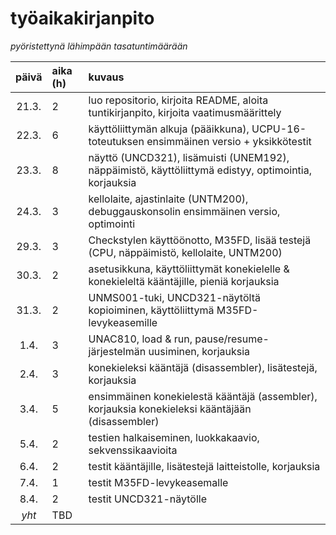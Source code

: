 # työaikakirjanpito

_pyöristettynä lähimpään tasatuntimäärään_

| päivä | aika (h)   | kuvaus |
| :----:|:-----------| :-----|
| 21.3. | 2          | luo repositorio, kirjoita README, aloita tuntikirjanpito, kirjoita vaatimusmäärittely |
| 22.3. | 6          | käyttöliittymän alkuja (pääikkuna), UCPU-16-toteutuksen ensimmäinen versio + yksikkötestit |
| 23.3. | 8          | näyttö (UNCD321), lisämuisti (UNEM192), näppäimistö, käyttöliittymä edistyy, optimointia, korjauksia |
| 24.3. | 3          | kellolaite, ajastinlaite (UNTM200), debuggauskonsolin ensimmäinen versio, optimointi |
| 29.3. | 3          | Checkstylen käyttöönotto, M35FD, lisää testejä (CPU, näppäimistö, kellolaite, UNTM200) |
| 30.3. | 2          | asetusikkuna, käyttöliittymät konekielelle & konekieleltä kääntäjille, pieniä korjauksia |
| 31.3. | 2          | UNMS001-tuki, UNCD321-näytöltä kopioiminen, käyttöliittymä M35FD-levykeasemille |
| 1.4.  | 3          | UNAC810, load & run, pause/resume-järjestelmän uusiminen, korjauksia |
| 2.4.  | 3          | konekieleksi kääntäjä (disassembler), lisätestejä, korjauksia |
| 3.4.  | 5          | ensimmäinen konekielestä kääntäjä (assembler), korjauksia konekieleksi kääntäjään (disassembler) |
| 5.4.  | 2          | testien halkaiseminen, luokkakaavio, sekvenssikaavioita |
| 6.4.  | 2          | testit kääntäjille, lisätestejä laitteistolle, korjauksia |
| 7.4.  | 1          | testit M35FD-levykeasemalle |
| 8.4.  | 2          | testit UNCD321-näytölle |
| _yht_ | TBD        |  |

